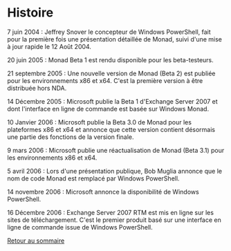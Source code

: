 # Histoire

7 juin 2004 : Jeffrey Snover le concepteur de Windows PowerShell, fait pour la première fois une présentation détaillée de Monad, suivi d'une mise à jour rapide le 12 Août 2004.

20 juin 2005 : Monad Beta 1 est rendu disponible pour les beta-testeurs.

21 septembre 2005 : Une nouvelle version de Monad (Beta 2) est publiée pour les environnements x86 et x64. C'est la première version à être distribuée hors NDA.

14 Décembre 2005 : Microsoft publie la Beta 1 d'Exchange Server 2007 et dont l'interface en ligne de commande est basée sur Windows Monad.

10 Janvier 2006 : Microsoft publie la Beta 3.0 de Monad pour les plateformes x86 et x64 et annonce que cette version contient désormais une partie des fonctions de la version finale.

9 mars 2006 : Microsoft publie une réactualisation de Monad (Beta 3.1) pour les environnements x86 et x64.

5 avril 2006 : Lors d'une présentation publique, Bob Muglia annonce que le nom de code Monad est remplacé par Windows PowerShell.

14 novembre 2006 : Microsoft annonce la disponibilité de Windows PowerShell.

16 Décembre 2006 : Exchange Server 2007 RTM est mis en ligne sur les sites de téléchargement. C'est le premier produit basé sur une interface en ligne de commande issue de Windows PowerShell.

[Retour au sommaire](https://github.com/Malo44490/Powershell/blob/main/README.md#sommaire)
